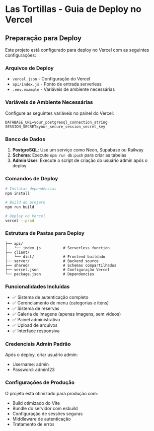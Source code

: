 # Las Tortillas - Guia de Deploy no Vercel

## Preparação para Deploy

Este projeto está configurado para deploy no Vercel com as seguintes configurações:

### Arquivos de Deploy
- `vercel.json` - Configuração do Vercel
- `api/index.js` - Ponto de entrada serverless
- `.env.example` - Variáveis de ambiente necessárias

### Variáveis de Ambiente Necessárias

Configure as seguintes variáveis no painel do Vercel:

```
DATABASE_URL=your_postgresql_connection_string
SESSION_SECRET=your_secure_session_secret_key
```

### Banco de Dados

1. **PostgreSQL**: Use um serviço como Neon, Supabase ou Railway
2. **Schema**: Execute `npm run db:push` para criar as tabelas
3. **Admin User**: Execute o script de criação do usuário admin após o deploy

### Comandos de Deploy

```bash
# Instalar dependências
npm install

# Build do projeto
npm run build

# Deploy no Vercel
vercel --prod
```

### Estrutura de Pastas para Deploy

```
├── api/
│   └── index.js          # Serverless function
├── client/
│   └── dist/             # Frontend buildado
├── server/               # Backend source
├── shared/               # Schemas compartilhados
├── vercel.json           # Configuração Vercel
└── package.json          # Dependencies
```

### Funcionalidades Incluídas

- ✅ Sistema de autenticação completo
- ✅ Gerenciamento de menu (categorias e itens)
- ✅ Sistema de reservas
- ✅ Galeria de imagens (apenas imagens, sem vídeos)
- ✅ Painel administrativo
- ✅ Upload de arquivos
- ✅ Interface responsiva

### Credenciais Admin Padrão

Após o deploy, criar usuário admin:
- Username: admin
- Password: admin123

### Configurações de Produção

O projeto está otimizado para produção com:
- Build otimizado do Vite
- Bundle do servidor com esbuild
- Configuração de sessões seguras
- Middleware de autenticação
- Tratamento de erros